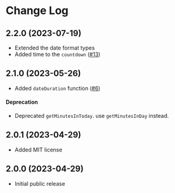 # Change Log

## 2.2.0 (2023-07-19)
- Extended the date format types
- Added time to the `countdown` ([#13](https://github.com/Vieolo/date-js/issues/13)) 

## 2.1.0 (2023-05-26)
- Added `dateDuration` function ([#6](https://github.com/Vieolo/date-js/issues/6))

#### Deprecation
- Deprecated `getMinutesInToday`. use `getMinutesInDay` instead.

## 2.0.1 (2023-04-29)
- Added MIT license

## 2.0.0 (2023-04-29)
- Initial public release
